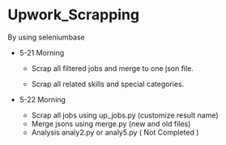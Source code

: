 # Upwork_Scrapping

By using seleniumbase

- 5-21 Morning
  - Scrap all filtered jobs and merge to one json file.
  
  - Scrap all related skills and special categories.

- 5-22 Morning
  
  - Scrap all jobs using up_jobs.py (customize result name)
  - Merge jsons using merge.py (new and old files)
  - Analysis analy2.py or analy5.py ( Not Completed )
  
  
